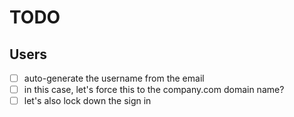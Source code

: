 # TODO


## Users
- [ ] auto-generate the username from the email
- [ ] in this case, let's force this to the company.com domain name?
- [ ] let's also lock down the sign in 
